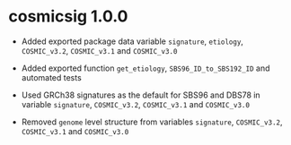 # cosmicsig 1.0.0
* Added exported package data variable `signature`, `etiology`, `COSMIC_v3.2`,
`COSMIC_v3.1` and `COSMIC_v3.0`

* Added exported function `get_etiology`, `SBS96_ID_to_SBS192_ID` and automated
tests

* Used GRCh38 signatures as the default for SBS96 and DBS78 in variable `signature`,
`COSMIC_v3.2`, `COSMIC_v3.1` and `COSMIC_v3.0`

* Removed `genome` level structure from variables `signature`,
`COSMIC_v3.2`, `COSMIC_v3.1` and `COSMIC_v3.0`
